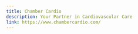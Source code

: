 ```yaml
---
title: Chamber Cardio
description: Your Partner in Cardiovascular Care
link: https://www.chambercardio.com/
---
```

